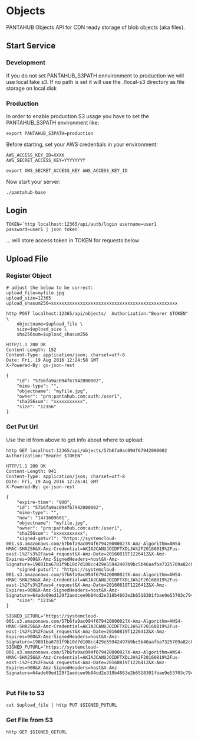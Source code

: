 # Objects

PANTAHUB Objects API for CDN ready storage of blob objects (aka files).

## Start Service

### Development

If you do not set PANTAHUB_S3PATH ennvironment to production we will
use local fake s3. If no path is set it will use the ./local-s3
directory as file storage on local disk

### Production

In order to enable production S3 usage you have to set the PANTAHUB_S3PATH
environment like:

```
export PANTAHUB_S3PATH=production
```

Before starting, set your AWS credentials in your environment:

```
AWS_ACCESS_KEY_ID=XXXX
AWS_SECRET_ACCESS_KEY=YYYYYYYY

export AWS_SECRET_ACCESS_KEY AWS_ACCESS_KEY_ID
```

Now start your server:
```
./pantahub-base
```

## Login

```
TOKEN=`http localhost:12365/api/auth/login username=user1 password=user1 | json token`
```

... will store access token in TOKEN for requests below

## Upload File

### Register Object

```
# adjust the below to be correct:
upload_file=myfile.jpg
upload_size=12365
upload_shasum256=xxxxxxxxxxxxxxxxxxxxxxxxxxxxxxxxxxxxxxxxxxxxxxxx

http POST localhost:12365/api/objects/  Authorization:"Bearer $TOKEN" \
	objectname=$upload_file \
	size=$upload_size \
	sha256sum=$upload_shasum256
	
HTTP/1.1 200 OK
Content-Length: 152
Content-Type: application/json; charset=utf-8
Date: Fri, 19 Aug 2016 12:24:58 GMT
X-Powered-By: go-json-rest

{
    "id": "57b6fa9ac094f67942000002", 
    "mime-type": "", 
    "objectname": "myfile.jpg", 
    "owner": "prn:pantahub.com:auth:/user1", 
    "sha256sum": "xxxxxxxxxxx", 
    "size": "12356"
}

```

### Get Put Url

Use the id from above to get info about where to upload:

```
http GET localhost:12365/api/objects/57b6fa9ac094f67942000002  Authorization:"Bearer $TOKEN"

HTTP/1.1 200 OK
Content-Length: 941
Content-Type: application/json; charset=utf-8
Date: Fri, 19 Aug 2016 12:26:41 GMT
X-Powered-By: go-json-rest

{
    "expire-time": "900", 
    "id": "57b6fa9ac094f67942000002", 
    "mime-type": "", 
    "now": "1471609601", 
    "objectname": "myfile.jpg", 
    "owner": "prn:pantahub.com:auth:/user1", 
    "sha256sum": "xxxxxxxxxxx", 
    "signed-geturl": "https://systemcloud-001.s3.amazonaws.com/57b6fa9ac094f67942000002?X-Amz-Algorithm=AWS4-HMAC-SHA256&X-Amz-Credential=AKIAJCANUJOIDFTXDLJA%2F20160819%2Fus-east-1%2Fs3%2Faws4_request&X-Amz-Date=20160819T122641Z&X-Amz-Expires=900&X-Amz-SignedHeaders=host&X-Amz-Signature=19801ba6781f9b10d7d108cc429e55942497b9bc5b46aafba7325709a82c0029", 
    "signed-puturl": "https://systemcloud-001.s3.amazonaws.com/57b6fa9ac094f67942000002?X-Amz-Algorithm=AWS4-HMAC-SHA256&X-Amz-Credential=AKIAJCANUJOIDFTXDLJA%2F20160819%2Fus-east-1%2Fs3%2Faws4_request&X-Amz-Date=20160819T122641Z&X-Amz-Expires=900&X-Amz-SignedHeaders=host&X-Amz-Signature=64ade69ed129f2aedcee9b84cd2e318b4863e2b6518301fbae9e53703c794e73", 
    "size": "12356"
}

SIGNED_GETURL="https://systemcloud-001.s3.amazonaws.com/57b6fa9ac094f67942000002?X-Amz-Algorithm=AWS4-HMAC-SHA256&X-Amz-Credential=AKIAJCANUJOIDFTXDLJA%2F20160819%2Fus-east-1%2Fs3%2Faws4_request&X-Amz-Date=20160819T122641Z&X-Amz-Expires=900&X-Amz-SignedHeaders=host&X-Amz-Signature=19801ba6781f9b10d7d108cc429e55942497b9bc5b46aafba7325709a82c0029"
SIGNED_PUTURL="https://systemcloud-001.s3.amazonaws.com/57b6fa9ac094f67942000002?X-Amz-Algorithm=AWS4-HMAC-SHA256&X-Amz-Credential=AKIAJCANUJOIDFTXDLJA%2F20160819%2Fus-east-1%2Fs3%2Faws4_request&X-Amz-Date=20160819T122641Z&X-Amz-Expires=900&X-Amz-SignedHeaders=host&X-Amz-Signature=64ade69ed129f2aedcee9b84cd2e318b4863e2b6518301fbae9e53703c794e73"


```

### Put File to S3

```
cat $upload_file | http PUT $SIGNED_PUTURL
```

### Get File from S3

```
http GET $SIGNED_GETURL
```

